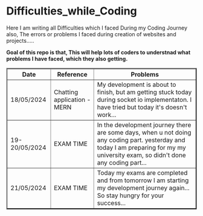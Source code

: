 # Difficulties_while_Coding
Here I am writing all Difficulties which I faced During my Coding Journey also, The errors or problems I faced during creation of websites and projects..... 

<b> Goal of this repo is that, This will help lots of coders to understnad what problems I have faced, which they also getting. </b>

<table border='2px solid black'>
  <tr>
    <th>Date</th>
    <th>Reference</th>
    <th>Problems</th>
  </tr>
  <tr>
    <td>18/05/2024</td>
    <td>Chatting application - MERN</td>
    <td>My development is about to finish, but am getting stuck today during socket io implementaton. I have tried but today it's doesn't work...</td>
  </tr>
  <tr>
    <td>19-20/05/2024</td>
    <td>EXAM TIME</td>
    <td>In the development journey there are some days, when u not doing any coding part. yesterday and today I am preparing for my my university exam, so didn't done any coding part...  </td>
  </tr>
   <tr>
    <td>21/05/2024</td>
    <td>EXAM TIME</td>
    <td> Today my exams are completed and from tomorrow I am starting my development journey again... So stay hungry for your success...  </td>
  </tr>
</table>
